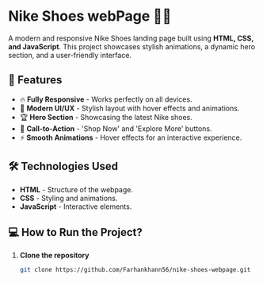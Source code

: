 # Nike Shoes  webPage 🏀👟

A modern and responsive Nike Shoes landing page built using **HTML, CSS, and JavaScript**. This project showcases stylish animations, a dynamic hero section, and a user-friendly interface.

## 🚀 Features
- 🔥 **Fully Responsive** - Works perfectly on all devices.  
- 🎨 **Modern UI/UX** - Stylish layout with hover effects and animations.  
- 🏆 **Hero Section** - Showcasing the latest Nike shoes.  
- 🌟 **Call-to-Action** - 'Shop Now' and 'Explore More' buttons.  
- ⚡ **Smooth Animations** - Hover effects for an interactive experience.  

## 🛠️ Technologies Used
- **HTML** - Structure of the webpage.  
- **CSS** - Styling and animations.  
- **JavaScript** - Interactive elements.  



## 💻 How to Run the Project?
1. **Clone the repository**  
   ```bash
   git clone https://github.com/Farhankhann56/nike-shoes-webpage.git
